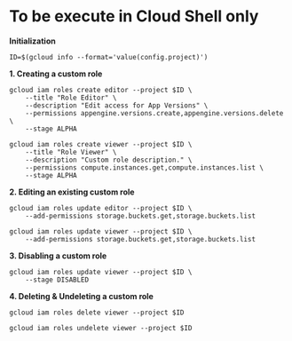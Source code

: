 # **To be execute in Cloud Shell only**

**Initialization**

    ID=$(gcloud info --format='value(config.project)')

**1. Creating a custom role**

    gcloud iam roles create editor --project $ID \
        --title "Role Editor" \
        --description "Edit access for App Versions" \
        --permissions appengine.versions.create,appengine.versions.delete \
        --stage ALPHA

    gcloud iam roles create viewer --project $ID \
        --title "Role Viewer" \
        --description "Custom role description." \
        --permissions compute.instances.get,compute.instances.list \
        --stage ALPHA


**2. Editing an existing custom role**

    gcloud iam roles update editor --project $ID \
        --add-permissions storage.buckets.get,storage.buckets.list

    gcloud iam roles update viewer --project $ID \
        --add-permissions storage.buckets.get,storage.buckets.list

**3. Disabling a custom role**

    gcloud iam roles update viewer --project $ID \
        --stage DISABLED

**4. Deleting & Undeleting a custom role**

    gcloud iam roles delete viewer --project $ID

    gcloud iam roles undelete viewer --project $ID
